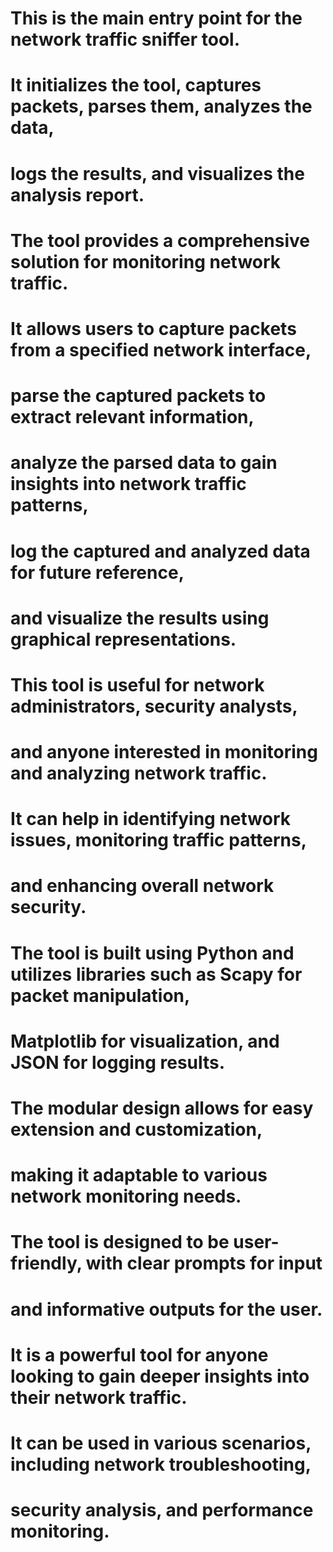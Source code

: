 # This is the main entry point for the network traffic sniffer tool.
# It initializes the tool, captures packets, parses them, analyzes the data,
# logs the results, and visualizes the analysis report.
# The tool provides a comprehensive solution for monitoring network traffic.
# It allows users to capture packets from a specified network interface,
# parse the captured packets to extract relevant information,
# analyze the parsed data to gain insights into network traffic patterns,
# log the captured and analyzed data for future reference,
# and visualize the results using graphical representations.
# This tool is useful for network administrators, security analysts,
# and anyone interested in monitoring and analyzing network traffic.
# It can help in identifying network issues, monitoring traffic patterns,
# and enhancing overall network security.
# The tool is built using Python and utilizes libraries such as Scapy for packet manipulation,
# Matplotlib for visualization, and JSON for logging results.
# The modular design allows for easy extension and customization,
# making it adaptable to various network monitoring needs.
# The tool is designed to be user-friendly, with clear prompts for input
# and informative outputs for the user.
# It is a powerful tool for anyone looking to gain deeper insights into their network traffic.
# It can be used in various scenarios, including network troubleshooting,
# security analysis, and performance monitoring.
